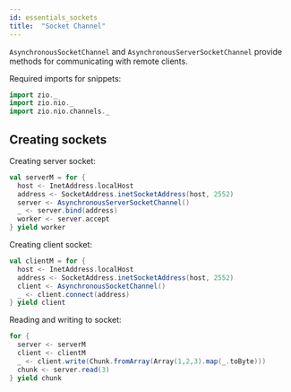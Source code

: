 ```yaml
---
id: essentials_sockets
title:  "Socket Channel"
---
```


`AsynchronousSocketChannel` and `AsynchronousServerSocketChannel` provide methods for communicating with remote clients.

Required imports for snippets:

```scala mdoc:silent
import zio._
import zio.nio._
import zio.nio.channels._
```

## Creating sockets

Creating server socket:

```scala mdoc:silent
val serverM = for {
  host <- InetAddress.localHost
  address <- SocketAddress.inetSocketAddress(host, 2552)
  server <- AsynchronousServerSocketChannel()
  _ <- server.bind(address)
  worker <- server.accept
} yield worker
```

Creating client socket:

```scala mdoc:silent
val clientM = for {
  host <- InetAddress.localHost
  address <- SocketAddress.inetSocketAddress(host, 2552)
  client <- AsynchronousSocketChannel()
  _ <- client.connect(address)
} yield client
```

Reading and writing to socket:

```scala
for {
  server <- serverM
  client <- clientM
  _ <- client.write(Chunk.fromArray(Array(1,2,3).map(_.toByte)))
  chunk <- server.read(3)
} yield chunk
```
